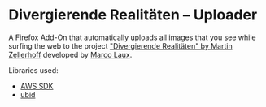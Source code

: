 # Divergierende Realitäten – Uploader

A Firefox Add-On that automatically uploads all images that you see while surfing the web to the project ["Divergierende Realitäten" by Martin Zellerhoff](https://www.zellerhoff.org/) developed by [Marco Laux](https://marcaux.de).

Libraries used:
- [AWS SDK](https://aws.amazon.com/sdk-for-browser/)
- [ubid](https://github.com/honeinc/ubid)